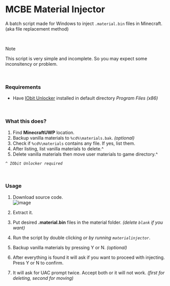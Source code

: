 # MCBE Material Injector

A batch script made for Windows to inject `.material.bin` files in Minecraft. (aka file replacement method)  

<br>

> [!NOTE]
> This script is very simple and incomplete. So you may expect some inconsitency or problem.

<br>

### Requirements
* Have [IObit Unlocker](https://www.iobit.com/en/iobit-unlocker.php) installed in default directory *Program Files (x86)*

<br>

### What this does?
1. Find **MinecraftUWP** location.
2. Backup vanilla materials to `%cd%\materials.bak`. *(optional)*
3. Check if `%cd%\materials` contains any file. If yes, list them.
4. After listing, list vanilla materials to delete.^
5. Delete vanilla materials then move user materials to game directory.^

*`^ IObit Unlocker required`*

<br>

### Usage
1. Download source code.  
![image](https://github.com/user-attachments/assets/4422464e-26a3-4068-993e-adc76817ca9c)

2. Extract it.
3. Put desired **.material.bin** files in the material folder. *(delete `blank` if you want)*
4. Run the script by double clicking *or by running `materialinjector`*.
5. Backup vanilla materials by pressing Y or N. *(optional)*
6. After everything is found it will ask if you want to proceed with injecting. Press Y or N to confirm.
7. It will ask for UAC prompt twice. Accept both or it will not work. *(first for deleting, second for moving)*
